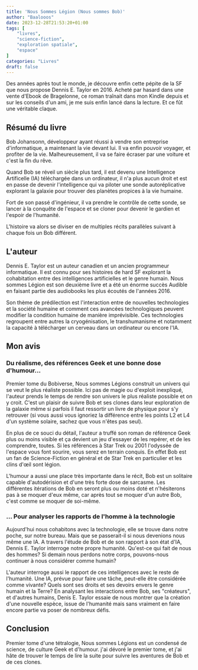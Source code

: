 ```yaml
---
title: 'Nous Sommes Légion (Nous sommes Bob)'
author: "Baalooos"
date: 2023-12-28T21:53:20+01:00
tags: [
    "livres",
    "science-fiction",
    "exploration spatiale",
    "espace"
]
categories: "Livres"
draft: false
---
```


Des années après tout le monde, je découvre enfin cette pépite de la SF que nous propose Dennis E. Taylor en 2016. Acheté par hasard dans une vente d'Ebook de Bragelonne, ce roman traînait dans mon Kindle depuis et sur les conseils d'un ami, je me suis enfin lancé dans la lecture. Et ce fût une véritable claque.

## Résumé du livre

Bob Johansonn, développeur ayant réussi à vendre son entreprise d'informatique, a maintenant la vie devant lui. Il va enfin pouvoir voyager, et profiter de la vie. Malheureusement, il va se faire écraser par une voiture et c'est la fin du rêve.

Quand Bob se réveil un siècle plus tard, il est devenu une Intelligence Artificelle (IA) téléchargée dans un ordinateur, il n'a plus aucun droit et est en passe de devenir l'intelligence qui va piloter une sonde autoréplicative explorant la galaxie pour trouver des planètes propices à la vie humaine.

Fort de son passé d'ingénieur, il va prendre le contrôle de cette sonde, se lancer à la conquête de l'espace et se cloner pour devenir le gardien et l'espoir de l'humanité.

L'histoire va alors se diviser en de multiples récits parallèles suivant à chaque fois un Bob différent.

## L'auteur

Dennis E. Taylor est un auteur canadien et un ancien programmeur informatique. Il est connu pour ses histoires de hard SF explorant la cohabitation entre des intelligences artificielles et le genre humain. Nous sommes Légion est son deuxième livre et a été un énorme succès Audible en faisant partie des audiobooks les plus écoutés de l'années 2016.

Son thème de prédilection est l'interaction entre de nouvelles technologies et la société humaine et comment ces avancées technologiques peuvent modifier la condition humaine de manière imprévisible. Ces technologies regroupent entre autres la cryogénisation, le transhumanisme et notamment la capacité à télécharger un cerveau dans un ordinateur ou encore l'IA.

## Mon avis

### Du réalisme, des références Geek et une bonne dose d'humour...

Premier tome du Bobiverse, Nous sommes Légions construit un univers qui se veut le plus réaliste possible. Ici pas de magie ou d'exploit inexpliqué, l'auteur prends le temps de rendre son univers le plus réaliste possible et on y croit. C'est un plaisir de suivre Bob et ses clones dans leur exploration de la galaxie même si parfois il faut ressortir un livre de physique pour s'y retrouver (si vous aussi vous ignoriez la différence entre les points L2 et L4 d'un système solaire, sachez que vous n'êtes pas seul).

En plus de ce souci du détail, l'auteur a truffé son roman de référence Geek plus ou moins visible et ça devient un jeu d'essayer de les repérer, et de les comprendre, toutes. Si les références à Star Trek ou 2001 l'odyssée de l'espace vous font sourire, vous serez en terrain conquis. En effet Bob est un fan de Science-Fiction en général et de Star Trek en particulier et les clins d'œil sont légion.

L'humour a aussi une place très importante dans le récit, Bob est un solitaire capable d'autodérision et d'une très forte dose de sarcasme. Les différentes itérations de Bob en seront plus ou moins doté et n'hésiterons pas à se moquer d'eux même, car après tout se moquer d'un autre Bob, c'est comme se moquer de soi-même.

### ... Pour analyser les rapports de l'homme à la technologie

Aujourd'hui nous cohabitons avec la technologie, elle se trouve dans notre poche, sur notre bureau. Mais que se passerait-il si nous devenions nous même une IA. A travers l'étude de Bob et de son rapport à son état d'IA, Dennis E. Taylor interroge notre propre humanité. Qu'est-ce qui fait de nous des hommes? Si demain nous perdons notre corps, pouvons-nous continuer à nous considérer comme humain?

L'auteur interroge aussi le rapport de ces intelligences avec le reste de l'humanité. Une IA, prévue pour faire une tâche, peut-elle être considérée comme vivante? Quels sont ses droits et ses devoirs envers le genre humain et la Terre? En analysant les interactions entre Bob, ses "créateurs", et d'autres humains, Denis E. Taylor essaie de nous montrer que la création d'une nouvelle espèce, issue de l'humanité mais sans vraiment en faire encore partie va poser de nombreux défis.

## Conclusion

Premier tome d'une tétralogie, Nous sommes Légions est un condensé de science, de culture Geek et d'humour. j'ai dévoré le premier tome, et j'ai hâte de trouver le temps de lire la suite pour suivre les aventures de Bob et de ces clones.
